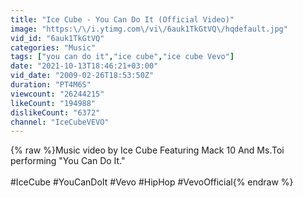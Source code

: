 ```yaml
---
title: "Ice Cube - You Can Do It (Official Video)"
image: "https:\/\/i.ytimg.com\/vi\/6auk1TkGtVQ\/hqdefault.jpg"
vid_id: "6auk1TkGtVQ"
categories: "Music"
tags: ["you can do it","ice cube","ice cube Vevo"]
date: "2021-10-13T18:46:21+03:00"
vid_date: "2009-02-26T18:53:50Z"
duration: "PT4M6S"
viewcount: "26244215"
likeCount: "194988"
dislikeCount: "6372"
channel: "IceCubeVEVO"
---
```

{% raw %}Music video by Ice Cube Featuring Mack 10 And Ms.Toi performing &quot;You Can Do It.&quot;<br /><br />#IceCube #YouCanDoIt #Vevo #HipHop #VevoOfficial{% endraw %}
